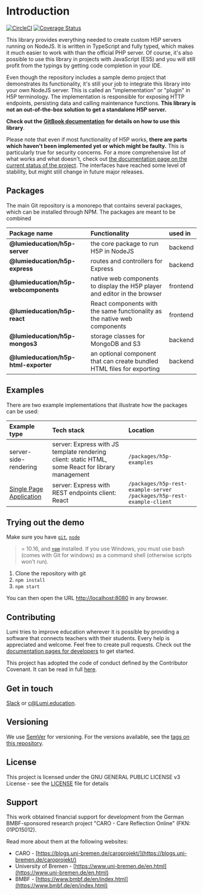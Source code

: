 # Introduction

[![CircleCI](https://circleci.com/gh/Lumieducation/H5P-Nodejs-library/tree/master.svg?style=svg)](https://circleci.com/gh/Lumieducation/H5P-Nodejs-library/tree/master) [![Coverage Status](https://coveralls.io/repos/github/Lumieducation/H5P-Nodejs-library/badge.svg?branch=master)](https://coveralls.io/github/Lumieducation/H5P-Nodejs-library?branch=master)

This library provides everything needed to create custom H5P servers running on NodeJS. It is written in TypeScript and fully typed, which makes it much easier to work with than the official PHP server. Of course, it's also possible to use this library in projects with JavaScript \(ES5\) and you will still profit from the typings by getting code completion in your IDE.

Even though the repository includes a sample demo project that demonstrates its functionality, it's still your job to integrate this library into your own NodeJS server. This is called an "implementation" or "plugin" in H5P terminology. The implementation is responsible for exposing HTTP endpoints, persisting data and calling maintenance functions. **This library is not an out-of-the-box solution to get a standalone H5P server.**

**Check out the** [**GitBook documentation**](https://docs.lumi.education) **for details on how to use this library**.

Please note that even if most functionality of H5P works, **there are parts which haven't been implemented yet or which might be faulty.** This is particularly true for security concerns. For a more comprehensive list of what works and what doesn't, check out [the documentation page on the current status of the project](development/status.md). The interfaces have reached some level of stability, but might still change in future major releases.

## Packages

The main Git repository is a monorepo that contains several packages, which can be installed through NPM. The packages are meant to be combined

| Package name | Functionality | used in |
| :--- | :--- | :--- |
| **@lumieducation/h5p-server** | the core package to run H5P in NodeJS | backend |
| **@lumieducation/h5p-express** | routes and controllers for Express | backend |
| **@lumieducation/h5p-webcomponents** | native web components to display the H5P player and editor in the browser | frontend |
| **@lumieducation/h5p-react** | React components with the same functionality as the native web components | frontend |
| **@lumieducation/h5p-mongos3** | storage classes for MongoDB and S3 | backend |
| **@lumieducation/h5p-html-exporter** | an optional component that can create bundled HTML files for exporting | backend |

## Examples

There are two example implementations that illustrate how the packages can be used:

| Example type | Tech stack | Location |
| :--- | :--- | :--- |
| server-side-rendering | server: Express with JS template rendering client: static HTML, some React for library management | `/packages/h5p-examples` |
| [Single Page Application](examples/rest/README.md) | server: Express with REST endpoints client: React | `/packages/h5p-rest-example-server` `/packages/h5p-rest-example-client` |

## Trying out the demo

Make sure you have [`git`](https://git-scm.com/), [`node`](https://nodejs.org/)

> = 10.16, and [`npm`](https://www.npmjs.com/get-npm) installed. If you use Windows, you must use bash \(comes with Git for windows\) as a command shell \(otherwise scripts won't run\).

1. Clone the repository with git
2. `npm install`
3. `npm start`

You can then open the URL [http://localhost:8080](http://localhost:8080) in any browser.

## Contributing

Lumi tries to improve education wherever it is possible by providing a software that connects teachers with their students. Every help is appreciated and welcome. Feel free to create pull requests. Check out the [documentation pages for developers](development/getting-started.md) to get started.

This project has adopted the code of conduct defined by the Contributor Covenant. It can be read in full [here](https://github.com/Lumieducation/H5P-Nodejs-library/tree/56e0dbf70c9665c46f0c5912b55d593c0e642763/code-of-conduct.md).

## Get in touch

[Slack](https://join.slack.com/t/lumi-education/shared_invite/zt-3dcc4gpy-8XxjefFeUHEv89hCMkwmbw) or [c@Lumi.education](mailto:c@lumi.education).

## Versioning

We use [SemVer](http://semver.org/) for versioning. For the versions available, see the [tags on this repository](https://github.com/Lumieducation/Lumi/tags).

## License

This project is licensed under the GNU GENERAL PUBLIC LICENSE v3 License - see the [LICENSE](https://github.com/Lumieducation/H5P-Nodejs-library/tree/56e0dbf70c9665c46f0c5912b55d593c0e642763/LICENSE/README.md) file for details

## Support

This work obtained financial support for development from the German BMBF-sponsored research project "CARO - Care Reflection Online" \(FKN: 01PD15012\).

Read more about them at the following websites:

* CARO - [https://blogs.uni-bremen.de/caroprojekt/](https://blogs.uni-bremen.de/caroprojekt/)
* University of Bremen - [https://www.uni-bremen.de/en.html](https://www.uni-bremen.de/en.html)
* BMBF - [https://www.bmbf.de/en/index.html](https://www.bmbf.de/en/index.html)

